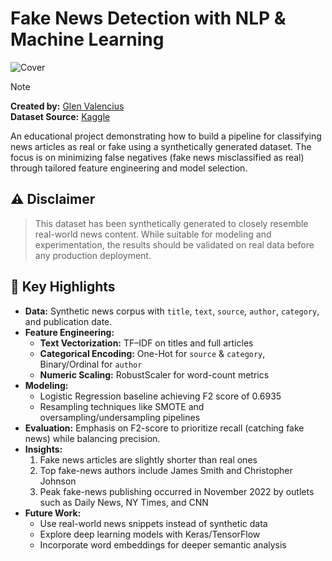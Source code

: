 # Fake News Detection with NLP & Machine Learning


![Cover](https://github.com/user-attachments/assets/0fa71977-91e6-4800-8c17-fa70a81b3b87)


> [!NOTE]
> **Created by:** [Glen Valencius](https://github.com/glenvj-j)  
**Dataset Source:** [Kaggle](https://www.kaggle.com/datasets/mahdimashayekhi/fake-news-detection-dataset/data)



An educational project demonstrating how to build a pipeline for classifying news articles as real or fake using a synthetically generated dataset. The focus is on minimizing false negatives (fake news misclassified as real) through tailored feature engineering and model selection.

## ⚠️ Disclaimer
> This dataset has been synthetically generated to closely resemble real-world news content. While suitable for modeling and experimentation, the results should be validated on real data before any production deployment.


## 🚀 Key Highlights
- **Data:** Synthetic news corpus with `title`, `text`, `source`, `author`, `category`, and publication date.
- **Feature Engineering:**  
  - **Text Vectorization:** TF–IDF on titles and full articles  
  - **Categorical Encoding:** One-Hot for `source` & `category`, Binary/Ordinal for `author`  
  - **Numeric Scaling:** RobustScaler for word-count metrics  
- **Modeling:**  
  - Logistic Regression baseline achieving F2 score of 0.6935  
  - Resampling techniques like SMOTE and oversampling/undersampling pipelines  
- **Evaluation:** Emphasis on F2-score to prioritize recall (catching fake news) while balancing precision.
- **Insights:**  
  1. Fake news articles are slightly shorter than real ones  
  2. Top fake-news authors include James Smith and Christopher Johnson  
  3. Peak fake-news publishing occurred in November 2022 by outlets such as Daily News, NY Times, and CNN  
- **Future Work:**  
  - Use real-world news snippets instead of synthetic data  
  - Explore deep learning models with Keras/TensorFlow  
  - Incorporate word embeddings for deeper semantic analysis  
